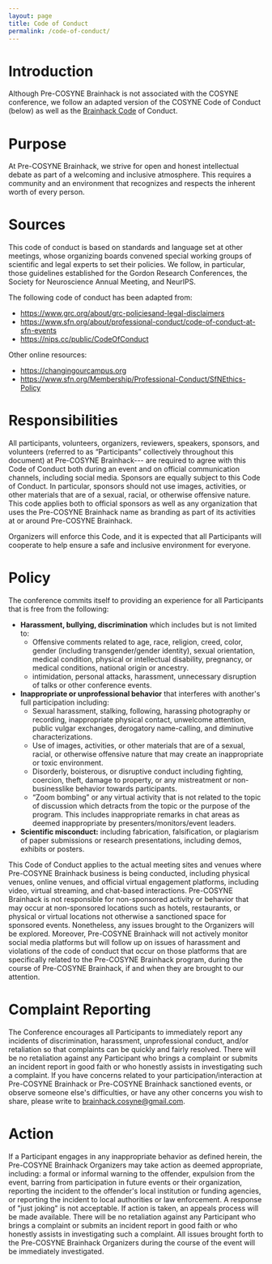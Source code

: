 ```yaml
---
layout: page
title: Code of Conduct
permalink: /code-of-conduct/
---
```


Introduction
============

Although Pre-COSYNE Brainhack is not associated with the COSYNE conference, we follow an adapted version of the COSYNE Code of Conduct (below) as well as the [Brainhack Code](https://brainhack.org/code-of-conduct) of Conduct.

Purpose
=======

At Pre-COSYNE Brainhack, we strive for open and honest intellectual debate as part of a welcoming and inclusive atmosphere. This requires a community and an environment that recognizes and respects the inherent worth of every person.

Sources
=======

This code of conduct is based on standards and language set at other meetings, whose organizing boards convened special working groups of scientific and legal experts to set their policies. We follow, in particular, those guidelines established for the Gordon Research Conferences, the Society for Neuroscience Annual Meeting, and NeurIPS.

The following code of conduct has been adapted from:

* <https://www.grc.org/about/grc-policiesand-legal-disclaimers>
* <https://www.sfn.org/about/professional-conduct/code-of-conduct-at-sfn-events>
* <https://nips.cc/public/CodeOfConduct>

Other online resources:

* <https://changingourcampus.org>
* <https://www.sfn.org/Membership/Professional-Conduct/SfNEthics-Policy>

Responsibilities
================

All participants, volunteers, organizers, reviewers, speakers, sponsors, and volunteers (referred to as “Participants” collectively throughout this document) at Pre-COSYNE Brainhack--- are required to agree with this Code of Conduct both during an event and on official communication channels, including social media. Sponsors are equally subject to this Code of Conduct. In particular, sponsors should not use images, activities, or other materials that are of a sexual, racial, or otherwise offensive nature. This code applies both to official sponsors as well as any organization that uses the Pre-COSYNE Brainhack name as branding as part of its activities at or around Pre-COSYNE Brainhack.

Organizers will enforce this Code, and it is expected that all Participants will cooperate to help ensure a safe and inclusive environment for everyone.

Policy
======

The conference commits itself to providing an experience for all Participants that is free from the following:

* **Harassment, bullying, discrimination** which includes but is not limited to:
  * Offensive comments related to age, race, religion, creed, color, gender (including transgender/gender identity), sexual orientation, medical condition, physical or intellectual disability, pregnancy, or medical conditions, national origin or ancestry.
  * intimidation, personal attacks, harassment, unnecessary disruption of talks or other conference events.
* **Inappropriate or unprofessional behavior** that interferes with another's full participation including:
  * Sexual harassment, stalking, following, harassing photography or recording, inappropriate physical contact, unwelcome attention, public vulgar exchanges, derogatory name-calling, and diminutive characterizations.
  * Use of images, activities, or other materials that are of a sexual, racial, or otherwise offensive nature that may create an inappropriate or toxic environment.
  * Disorderly, boisterous, or disruptive conduct including fighting, coercion, theft, damage to property, or any mistreatment or non-businesslike behavior towards participants.
  * “Zoom bombing” or any virtual activity that is not related to the topic of discussion which detracts from the topic or the purpose of the program. This includes inappropriate remarks in chat areas as deemed inappropriate by presenters/monitors/event leaders.
* **Scientific misconduct:** including fabrication, falsification, or plagiarism of paper submissions or research presentations, including demos, exhibits or posters.

This Code of Conduct applies to the actual meeting sites and venues where Pre-COSYNE Brainhack business is being conducted, including physical venues, online venues, and official virtual engagement platforms, including video, virtual streaming, and chat-based interactions. Pre-COSYNE Brainhack is not responsible for non-sponsored activity or behavior that may occur at non-sponsored locations such as hotels, restaurants, or physical or virtual locations not otherwise a sanctioned space for sponsored events. Nonetheless, any issues brought to the Organizers will be explored. Moreover, Pre-COSYNE Brainhack will not actively monitor social media platforms but will follow up on issues of harassment and violations of the code of conduct that occur on those platforms that are specifically related to the Pre-COSYNE Brainhack program, during the course of Pre-COSYNE Brainhack, if and when they are brought to our attention.

Complaint Reporting
===================

The Conference encourages all Participants to immediately report any incidents of discrimination, harassment, unprofessional conduct, and/or retaliation so that complaints can be quickly and fairly resolved. There will be no retaliation against any Participant who brings a complaint or submits an incident report in good faith or who honestly assists in investigating such a complaint. If you have concerns related to your participation/interaction at Pre-COSYNE Brainhack or Pre-COSYNE Brainhack sanctioned events, or observe someone else's difficulties, or have any other concerns you wish to share, please write to <brainhack.cosyne@gmail.com>.

Action
======

If a Participant engages in any inappropriate behavior as defined herein, the Pre-COSYNE Brainhack Organizers may take action as deemed appropriate, including: a formal or informal warning to the offender, expulsion from the event, barring from participation in future events or their organization, reporting the incident to the offender's local institution or funding agencies, or reporting the incident to local authorities or law enforcement. A response of "just joking" is not acceptable. If action is taken, an appeals process will be made available. There will be no retaliation against any Participant who brings a complaint or submits an incident report in good faith or who honestly assists in investigating such a complaint. All issues brought forth to the Pre-COSYNE Brainhack Organizers during the course of the event will be immediately investigated.
